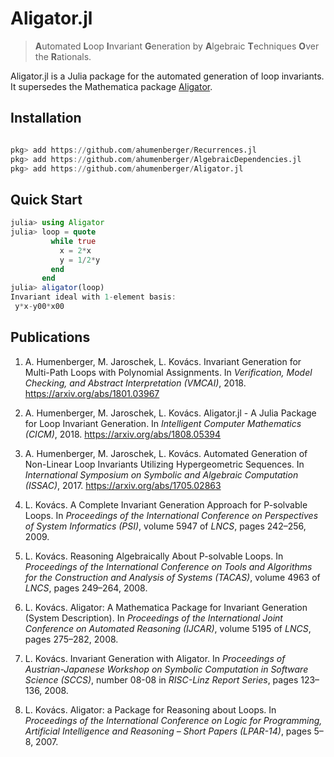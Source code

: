 # Aligator.jl
> **A**utomated **L**oop **I**nvariant **G**eneration by **A**lgebraic **T**echniques **O**ver the **R**ationals.

Aligator.jl is a Julia package for the automated generation of loop invariants. It supersedes the Mathematica package [Aligator](https://github.com/ahumenberger/aligator).

## Installation

```julia

pkg> add https://github.com/ahumenberger/Recurrences.jl
pkg> add https://github.com/ahumenberger/AlgebraicDependencies.jl
pkg> add https://github.com/ahumenberger/Aligator.jl
```

## Quick Start

```julia
julia> using Aligator
julia> loop = quote
         while true
           x = 2*x
           y = 1/2*y
         end
       end
julia> aligator(loop)
Invariant ideal with 1-element basis:
 y*x-y00*x00
```

## Publications

1. A. Humenberger, M. Jaroschek, L. Kovács. Invariant Generation for Multi-Path Loops with Polynomial Assignments. In *Verification, Model Checking, and Abstract Interpretation (VMCAI)*, 2018.
<https://arxiv.org/abs/1801.03967>

1. A. Humenberger, M. Jaroschek, L. Kovács. Aligator.jl - A Julia Package for Loop Invariant Generation. In *Intelligent Computer Mathematics (CICM)*, 2018.
<https://arxiv.org/abs/1808.05394>

1. A. Humenberger, M. Jaroschek, L. Kovács. Automated Generation of Non-Linear Loop Invariants Utilizing Hypergeometric Sequences. In *International Symposium on Symbolic and Algebraic Computation (ISSAC)*, 2017.
<https://arxiv.org/abs/1705.02863>

2. L. Kovács. A Complete Invariant Generation Approach for P-solvable Loops. In *Proceedings of the International Conference on Perspectives of System Informatics (PSI)*, volume 5947 of *LNCS*, pages 242–256, 2009.

3. L. Kovács. Reasoning Algebraically About P-solvable Loops. In *Proceedings of the International Conference on Tools and Algorithms for the Construction and Analysis of Systems (TACAS)*, volume 4963 of *LNCS*, pages 249–264, 2008.

4. L. Kovács. Aligator: A Mathematica Package for Invariant Generation (System Description). In *Proceedings of the International Joint Conference on Automated Reasoning (IJCAR)*, volume 5195 of *LNCS*, pages 275–282, 2008.

5. L. Kovács. Invariant Generation with Aligator. In *Proceedings of Austrian-Japanese Workshop on Symbolic Computation in Software Science (SCCS)*, number 08-08 in *RISC-Linz Report Series*, pages 123–136, 2008.

6. L. Kovács. Aligator: a Package for Reasoning about Loops. In *Proceedings of the International Conference on Logic for Programming, Artificial Intelligence and Reasoning – Short Papers (LPAR-14)*, pages 5–8, 2007.
